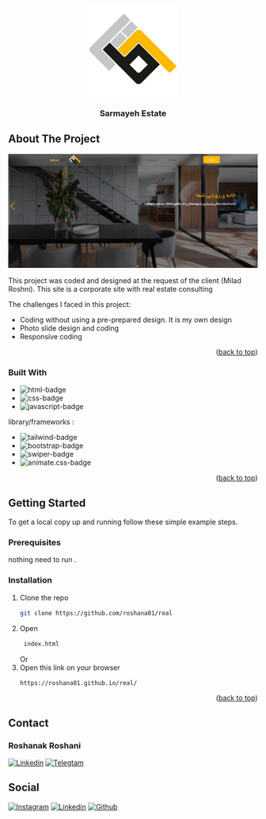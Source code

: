 <!-- PROJECT LOGO -->
<br />
<div align="center">
  <a href="https://sarmayehestate.com">
    <img src='./readme-files/logo.png' alt="Logo" width="180" height="180">
  </a>
  <h3 align="center">Sarmayeh Estate</h3>
  
</div>

<!-- ABOUT THE PROJECT -->

## About The Project

[![Preview][product-screenshot]](https://sarmayehestate.com)

This project was coded and designed at the request of the client (Milad Roshni). This site is a corporate site with real estate consulting

The challenges I faced in this project:

-   Coding without using a pre-prepared design. It is my own design
-   Photo slide design and coding
-   Responsive coding

<p align="right">(<a href="#readme-top">back to top</a>)</p>

### Built With

-   ![html-badge]
-   ![css-badge]
-   ![javascript-badge]

library/frameworks :

-   ![tailwind-badge]
-   ![bootstrap-badge]
-   ![swiper-badge]
-   ![animate.css-badge]

<p align="right">(<a href="#readme-top">back to top</a>)</p>

<!-- GETTING STARTED -->

## Getting Started

To get a local copy up and running follow these simple example steps.

### Prerequisites

nothing need to run .

### Installation

1. Clone the repo
    ```sh
    git clone https://github.com/roshana01/real
    ```
2. Open
    ```sh
     index.html
    ```
    Or
1. Open this link on your browser
    ```sh
    https://roshana01.github.io/real/
    ```

<p align="right">(<a href="#readme-top">back to top</a>)</p>

<!-- contact -->

## Contact

### Roshanak Roshani </br>

[![Linkedin][linkedin-badge]][linkedin-url] [![Telegtam][telegram-badge]][telegram-url]

<!-- Social -->

<a name="readme-top"></a>

## Social

[![Instagram][instagram-badge]][instagram-url] [![Linkedin][linkedin-badge]][linkedin-url] [![Github][github-badge]][github-url]

<!-- LINKS & IMAGES -->

[project-logo]: ./readme-files/logo.png
[product-screenshot]: ./readme-files/preview.jpg
[instagram-badge]: https://img.shields.io/badge/Instagram-E4405F?style=for-the-badge&logo=instagram&logoColor=white
[instagram-url]: https://instagram.com/roshanak_roshani01?igshid=NDk5N2NlZjQ=
[linkedin-badge]: https://img.shields.io/badge/LinkedIn-0077B5?style=for-the-badge&logo=linkedin&logoColor=white
[linkedin-url]: https://www.linkedin.com/in/roshanak-roshani-0485a2232
[github-badge]: https://img.shields.io/badge/GitHub-100000?style=for-the-badge&logo=github&logoColor=white
[github-url]: https://github.com/roshana01
[telegram-badge]: https://img.shields.io/badge/Telegram-2CA5E0?style=for-the-badge&logo=telegram&logoColor=white
[telegram-url]: https://t.me/rshnk_09
[html-badge]: https://img.shields.io/badge/HTML5-E34F26?style=for-the-badge&logo=html5&logoColor=white
[css-badge]: https://img.shields.io/badge/CSS3-1572B6?style=for-the-badge&logo=css3&logoColor=white
[javascript-badge]: https://img.shields.io/badge/JavaScript-323330?style=for-the-badge&logo=javascript&logoColor=F7DF1E
[tailwind-badge]: https://img.shields.io/badge/Tailwind_CSS-38B2AC?style=for-the-badge&logo=tailwind-css&logoColor=white
[bootstrap-badge]: https://img.shields.io/badge/Bootstrap-563D7C?style=for-the-badge&logo=bootstrap&logoColor=white
[swiper-badge]: https://img.shields.io/badge/swiper-B73BFE?&style=for-the-badge&logo=swiper&logoColor=white
[animate.css-badge]: https://img.shields.io/badge/Animate.css-2E51A2?&style=for-the-badge&logo=animate.css&logoColor=white-badge
